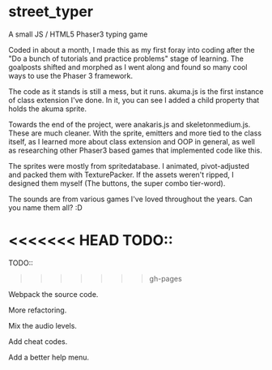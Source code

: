 # street_typer
A small JS / HTML5 Phaser3 typing game

Coded in about a month, I made this as my first foray into coding after the "Do a bunch of tutorials and practice problems" stage of learning. The goalposts shifted and morphed as I went along and found so many cool ways to use the Phaser 3 framework.

The code as it stands is still a mess, but it runs. akuma.js is the first instance of class extension I've done. In it, you can see I added a child property that holds the akuma sprite.

Towards the end of the project, were anakaris.js and skeletonmedium.js. These are much cleaner. With the sprite, emitters and more tied to the class itself, as I learned more about class extension and OOP in general, as well as researching other Phaser3 based games that implemented code like this.

The sprites were mostly from spritedatabase. I animated, pivot-adjusted and packed them with TexturePacker. If the assets weren't ripped, I designed them myself (The buttons, the super combo tier-word).

The sounds are from various games I've loved throughout the years. Can you name them all? :D

<<<<<<< HEAD
TODO:: 
=======
TODO::
>>>>>>> gh-pages

Webpack the source code.

More refactoring.

Mix the audio levels.

Add cheat codes.

Add a better help menu.
